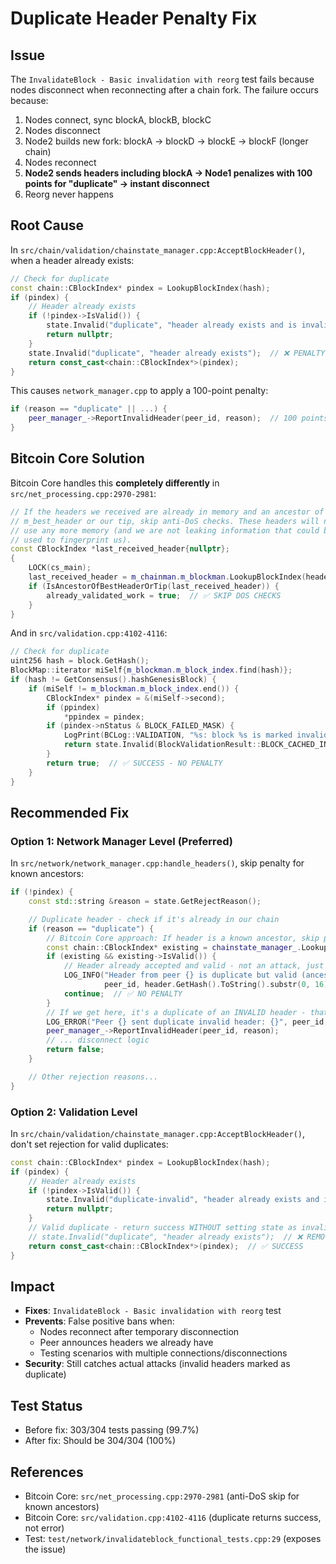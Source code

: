 # Duplicate Header Penalty Fix

## Issue
The `InvalidateBlock - Basic invalidation with reorg` test fails because nodes disconnect when reconnecting after a chain fork. The failure occurs because:

1. Nodes connect, sync blockA, blockB, blockC
2. Nodes disconnect
3. Node2 builds new fork: blockA → blockD → blockE → blockF (longer chain)
4. Nodes reconnect
5. **Node2 sends headers including blockA → Node1 penalizes with 100 points for "duplicate" → instant disconnect**
6. Reorg never happens

## Root Cause
In `src/chain/validation/chainstate_manager.cpp:AcceptBlockHeader()`, when a header already exists:
```cpp
// Check for duplicate
const chain::CBlockIndex* pindex = LookupBlockIndex(hash);
if (pindex) {
    // Header already exists
    if (!pindex->IsValid()) {
        state.Invalid("duplicate", "header already exists and is invalid");  // ❌ PENALTY
        return nullptr;
    }
    state.Invalid("duplicate", "header already exists");  // ❌ PENALTY - THIS IS THE PROBLEM
    return const_cast<chain::CBlockIndex*>(pindex);
}
```

This causes `network_manager.cpp` to apply a 100-point penalty:
```cpp
if (reason == "duplicate" || ...) {
    peer_manager_->ReportInvalidHeader(peer_id, reason);  // 100 points!
}
```

## Bitcoin Core Solution
Bitcoin Core handles this **completely differently** in `src/net_processing.cpp:2970-2981`:

```cpp
// If the headers we received are already in memory and an ancestor of
// m_best_header or our tip, skip anti-DoS checks. These headers will not
// use any more memory (and we are not leaking information that could be
// used to fingerprint us).
const CBlockIndex *last_received_header{nullptr};
{
    LOCK(cs_main);
    last_received_header = m_chainman.m_blockman.LookupBlockIndex(headers.back().GetHash());
    if (IsAncestorOfBestHeaderOrTip(last_received_header)) {
        already_validated_work = true;  // ✅ SKIP DOS CHECKS
    }
}
```

And in `src/validation.cpp:4102-4116`:
```cpp
// Check for duplicate
uint256 hash = block.GetHash();
BlockMap::iterator miSelf{m_blockman.m_block_index.find(hash)};
if (hash != GetConsensus().hashGenesisBlock) {
    if (miSelf != m_blockman.m_block_index.end()) {
        CBlockIndex* pindex = &(miSelf->second);
        if (ppindex)
            *ppindex = pindex;
        if (pindex->nStatus & BLOCK_FAILED_MASK) {
            LogPrint(BCLog::VALIDATION, "%s: block %s is marked invalid\n", __func__, hash.ToString());
            return state.Invalid(BlockValidationResult::BLOCK_CACHED_INVALID, "duplicate");
        }
        return true;  // ✅ SUCCESS - NO PENALTY
    }
}
```

## Recommended Fix

### Option 1: Network Manager Level (Preferred)
In `src/network/network_manager.cpp:handle_headers()`, skip penalty for known ancestors:

```cpp
if (!pindex) {
    const std::string &reason = state.GetRejectReason();

    // Duplicate header - check if it's already in our chain
    if (reason == "duplicate") {
        // Bitcoin Core approach: If header is a known ancestor, skip penalty
        const chain::CBlockIndex* existing = chainstate_manager_.LookupBlockIndex(header.GetHash());
        if (existing && existing->IsValid()) {
            // Header already accepted and valid - not an attack, just redundant
            LOG_INFO("Header from peer {} is duplicate but valid (ancestor of our chain): {}",
                     peer_id, header.GetHash().ToString().substr(0, 16));
            continue;  // ✅ NO PENALTY
        }
        // If we get here, it's a duplicate of an INVALID header - that's an attack
        LOG_ERROR("Peer {} sent duplicate invalid header: {}", peer_id, reason);
        peer_manager_->ReportInvalidHeader(peer_id, reason);
        // ... disconnect logic
        return false;
    }

    // Other rejection reasons...
}
```

### Option 2: Validation Level
In `src/chain/validation/chainstate_manager.cpp:AcceptBlockHeader()`, don't set rejection for valid duplicates:

```cpp
const chain::CBlockIndex* pindex = LookupBlockIndex(hash);
if (pindex) {
    // Header already exists
    if (!pindex->IsValid()) {
        state.Invalid("duplicate-invalid", "header already exists and is invalid");
        return nullptr;
    }
    // Valid duplicate - return success WITHOUT setting state as invalid
    // state.Invalid("duplicate", "header already exists");  // ❌ REMOVE THIS
    return const_cast<chain::CBlockIndex*>(pindex);  // ✅ SUCCESS
}
```

## Impact
- **Fixes**: `InvalidateBlock - Basic invalidation with reorg` test
- **Prevents**: False positive bans when:
  - Nodes reconnect after temporary disconnection
  - Peer announces headers we already have
  - Testing scenarios with multiple connections/disconnections
- **Security**: Still catches actual attacks (invalid headers marked as duplicate)

## Test Status
- Before fix: 303/304 tests passing (99.7%)
- After fix: Should be 304/304 (100%)

## References
- Bitcoin Core: `src/net_processing.cpp:2970-2981` (anti-DoS skip for known ancestors)
- Bitcoin Core: `src/validation.cpp:4102-4116` (duplicate returns success, not error)
- Test: `test/network/invalidateblock_functional_tests.cpp:29` (exposes the issue)
